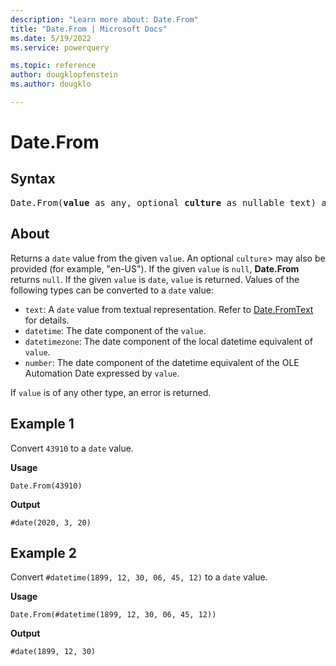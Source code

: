 ```yaml
---
description: "Learn more about: Date.From"
title: "Date.From | Microsoft Docs"
ms.date: 5/19/2022
ms.service: powerquery

ms.topic: reference
author: dougklopfenstein
ms.author: dougklo

---
```

# Date.From

## Syntax

<pre>
Date.From(<b>value</b> as any, optional <b>culture</b> as nullable text) as nullable date
</pre>
  
## About

Returns a `date` value from the given `value`. An optional `culture`> may also be provided (for example, "en-US"). If the given `value` is `null`, **Date.From** returns `null`. If the given `value` is `date`, `value` is returned. Values of the following types can be converted to a `date` value:

* `text`: A `date` value from textual representation. Refer to [Date.FromText](date-fromtext.md) for details.
* `datetime`: The date component of the `value`.
* `datetimezone`: The date component of the local datetime equivalent of `value`.
* `number`: The date component of the datetime equivalent of the OLE Automation Date expressed by `value`.

If `value` is of any other type, an error is returned.

## Example 1

Convert `43910` to a `date` value.

**Usage**

```powerquery-m
Date.From(43910)
```

**Output**

`#date(2020, 3, 20)`

## Example 2

Convert `#datetime(1899, 12, 30, 06, 45, 12)` to a `date` value.

**Usage**

```powerquery-m
Date.From(#datetime(1899, 12, 30, 06, 45, 12))
```

**Output**

`#date(1899, 12, 30)`
